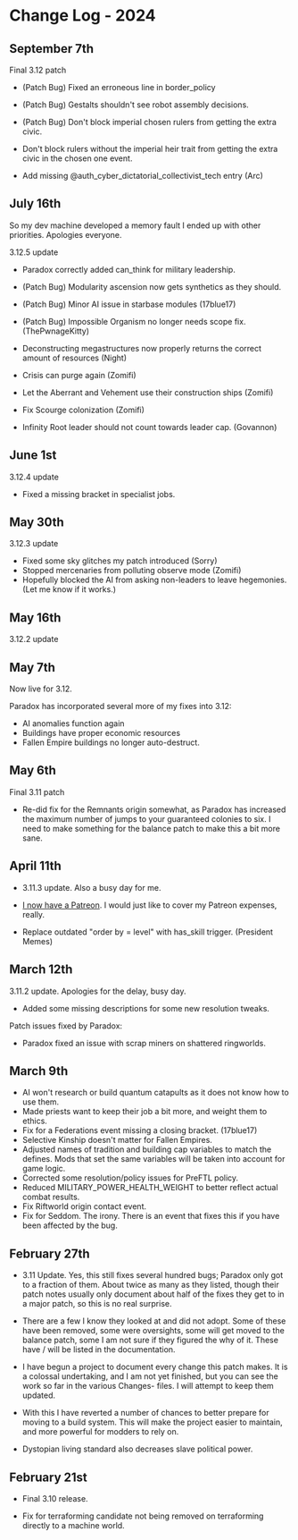 # Change Log - 2024

## September 7th

Final 3.12 patch

- (Patch Bug) Fixed an erroneous line in border_policy
- (Patch Bug) Gestalts shouldn't see robot assembly decisions.
- (Patch Bug) Don't block imperial chosen rulers from getting the extra civic.

- Don't block rulers without the imperial heir trait from getting the extra civic in the chosen one event.
- Add missing @auth_cyber_dictatorial_collectivist_tech entry (Arc)

## July 16th

So my dev machine developed a memory fault I ended up with other priorities. Apologies everyone.

3.12.5 update

- Paradox correctly added can_think for military leadership.

- (Patch Bug) Modularity ascension now gets synthetics as they should.
- (Patch Bug) Minor AI issue in starbase modules (17blue17)
- (Patch Bug) Impossible Organism no longer needs scope fix. (ThePwnageKitty)

- Deconstructing megastructures now properly returns the correct amount of resources (Night)
- Crisis can purge again (Zomifi)
- Let the Aberrant and Vehement use their construction ships (Zomifi)
- Fix Scourge colonization (Zomifi)
- Infinity Root leader should not count towards leader cap. (Govannon)

## June 1st

3.12.4 update

- Fixed a missing bracket in specialist jobs.

## May 30th

3.12.3 update

- Fixed some sky glitches my patch introduced (Sorry)
- Stopped mercenaries from polluting observe mode (Zomifi)
- Hopefully blocked the AI from asking non-leaders to leave hegemonies. (Let me know if it works.)

## May 16th

3.12.2 update

## May 7th

Now live for 3.12.

Paradox has incorporated several more of my fixes into 3.12:

- AI anomalies function again
- Buildings have proper economic resources
- Fallen Empire buildings no longer auto-destruct.

## May 6th

Final 3.11 patch

- Re-did fix for the Remnants origin somewhat, as Paradox has increased the maximum number of jumps to your guaranteed colonies to six. I need to make something for the balance patch to make this a bit more sane.

## April 11th

- 3.11.3 update. Also a busy day for me.

- [I now have a Patreon](https://www.patreon.com/Ariphaos). I would just like to cover my Patreon expenses, really.

- Replace outdated "order by = level" with has_skill trigger. (President Memes)

## March 12th

3.11.2 update. Apologies for the delay, busy day.

- Added some missing descriptions for some new resolution tweaks.

Patch issues fixed by Paradox:

- Paradox fixed an issue with scrap miners on shattered ringworlds. 

## March 9th

- AI won't research or build quantum catapults as it does not know how to use them.
- Made priests want to keep their job a bit more, and weight them to ethics.
- Fix for a Federations event missing a closing bracket. (17blue17)
- Selective Kinship doesn't matter for Fallen Empires.
- Adjusted names of tradition and building cap variables to match the defines. Mods that set the same variables will be taken into account for game logic.
- Corrected some resolution/policy issues for PreFTL policy.
- Reduced MILITARY_POWER_HEALTH_WEIGHT to better reflect actual combat results.
- Fix Riftworld origin contact event.
- Fix for Seddom. The irony. There is an event that fixes this if you have been affected by the bug.

## February 27th

- 3.11 Update. Yes, this still fixes several hundred bugs; Paradox only got to a fraction of them. About twice as many as they listed, though their patch notes usually only document about half of the fixes they get to in a major patch, so this is no real surprise.
- There are a few I know they looked at and did not adopt. Some of these have been removed, some were oversights, some will get moved to the balance patch, some I am not sure if they figured the why of it. These have / will be listed in the documentation.

- I have begun a project to document every change this patch makes. It is a colossal undertaking, and I am not yet finished, but you can see the work so far in the various Changes- files. I will attempt to keep them updated.
- With this I have reverted a number of chances to better prepare for moving to a build system. This will make the project easier to maintain, and more powerful for modders to rely on.

- Dystopian living standard also decreases slave political power.

## February 21st

- Final 3.10 release.

- Fix for terraforming candidate not being removed on terraforming directly to a machine world.
